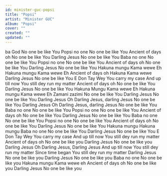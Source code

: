 ```yaml
---
id: minister-guc-popsi
title: "Popsi"
artist: "Minister GUC"
album: "Popsi"
cover: ""
created: ""
updated: ""
---
```


ba God
No one be like You
Popsi no one
No one be like You
Ancient of days oh
No one be like You
Darling Jesus
No one be like You
Baba no one
No one be like You
Popsi no one
No one be like You
Ancient of days oh
No one be like You
Darling Jesus
No one be like You
Hakuna mungu
Kama wewe Eh
Hakuna mungu
Kama wewe Eh
Ancient of days oh
Hakuna Kama wewe
Darling Jesus
No one be like You
E Don Tay
Wey You carry my case
And up till now
You still dey run my matter
Ancient of days oh
No one be like You
Darling Jesus
No one be like You
Hakuna Mungu
Kama wewe Eh
Hakuna mungu
Kama wewe Eh
Zamani zazimi
No one be like You
Darling Jesus
No one be like You
Darling Jesus Oh
Darling Jesus, darling Jesus
No one be like You
Darling Jesus Oh
Darling Jesus, darling Jesus
No one be like You
Baba no one
No one be like You
Popsi no one
No one be like You
Ancient of days oh
No one be like You
Darling Jesus
No one be like You
Baba no one
No one be like You
Popsi no one
No one be like You
Ancient of days oh
No one be like You
Darling Jesus
No one be like You
Hakuna mungu
Hakuna mungu
Baba no one
No one be like You
Darling Jesus
No one be like You
E Don Tay
Wey You carry my case
And up till now
You still dey run my matter
Ancient of days oh
No one be like you
Darling Jesus
No one be like you
Darling Jesus Oh
Darling Jesus, Darling Jesus
And up till now
You still dey run my matter
Since time began
You still dey run my matter
Darling Jesus
No one be like you
Darling Jesus
No one be like you
Baba no one
No one be like you
Hakuna mungu
Kama wewe eh
Ancient of days oh
No one be like you
Darling Jesus
No one be like you